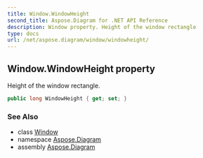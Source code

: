 ```yaml
---
title: Window.WindowHeight
second_title: Aspose.Diagram for .NET API Reference
description: Window property. Height of the window rectangle
type: docs
url: /net/aspose.diagram/window/windowheight/
---
```

## Window.WindowHeight property

Height of the window rectangle.

```csharp
public long WindowHeight { get; set; }
```

### See Also

* class [Window](../)
* namespace [Aspose.Diagram](../../window/)
* assembly [Aspose.Diagram](../../../)


